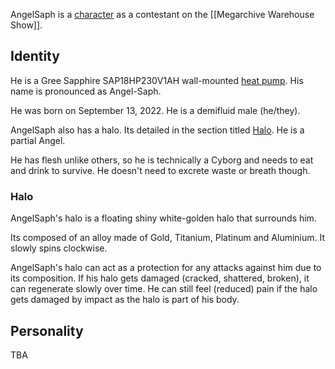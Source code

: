 AngelSaph is a [character](Characters) as a contestant on the [[Megarchive Warehouse Show]].

## Identity

He is a Gree Sapphire SAP18HP230V1AH wall-mounted [heat pump](Air%20Conditioners.md). His name is pronounced as Angel-Saph.

He was born on September 13, 2022. He is a demifluid male (he/they).

AngelSaph also has a halo. Its detailed in the section titled [Halo](#Halo). He is a partial Angel.

He has flesh unlike others, so he is technically a Cyborg and needs to eat and drink to survive. He doesn't need to excrete waste or breath though.

### Halo
AngelSaph's halo is a floating shiny white-golden halo that surrounds him.

Its composed of an alloy made of Gold, Titanium, Platinum and Aluminium. It slowly spins clockwise.

AngelSaph's halo can act as a protection for any attacks against him due to its composition. If his halo gets damaged (cracked, shattered, broken), it can regenerate slowly over time. He can still feel (reduced) pain if the halo gets damaged by impact as the halo is part of his body. 

## Personality

TBA